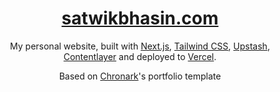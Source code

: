 <div align="center">
    <a href="https://satwikbhasin.com"><h1 align="center">satwikbhasin.com</h1></a>

My personal website, built with [Next.js](https://nextjs.org/), [Tailwind CSS](https://tailwindcss.com/), [Upstash](https://upstash.com?ref=chronark.com), [Contentlayer](https://www.contentlayer.dev/) and deployed to [Vercel](https://vercel.com/).

<p>Based on <a href="https://github.com/chronark">Chronark</a>'s portfolio template</p>

</div>
